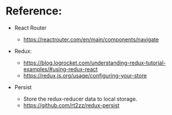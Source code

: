 # Reference:

* React Router
    * https://reactrouter.com/en/main/components/navigate

* Redux:
    * https://blog.logrocket.com/understanding-redux-tutorial-examples/#using-redux-react
    * https://redux.js.org/usage/configuring-your-store
 
* Persist
  * Store the redux-reducer data to local storage.
  * https://github.com/rt2zz/redux-persist
